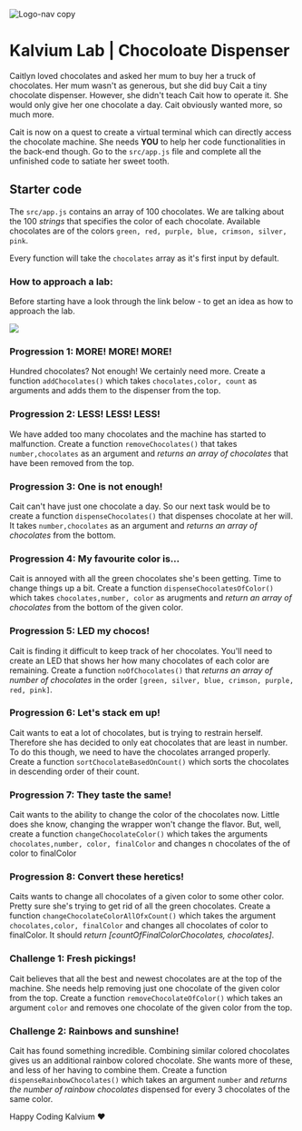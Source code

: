 ![Logo-nav copy](https://user-images.githubusercontent.com/109285740/200590889-e368c5d4-5d55-457d-a3f1-21f90bc536de.png)

# Kalvium Lab | Chocoloate Dispenser

Caitlyn loved chocolates and asked her mum to buy her a truck of chocolates. Her mum wasn't as generous, but she did buy Cait a tiny chocolate dispenser. However, she didn't teach Cait how to operate it. She would only give her one chocolate a day. Cait obviously wanted more, so much more.

Cait is now on a quest to create a virtual terminal which can directly access the chocolate machine. She needs **YOU** to help her code functionalities in the back-end though. Go to the `src/app.js` file and complete all the unfinished code to satiate her sweet tooth.

## Starter code

The `src/app.js` contains an array of 100 chocolates. We are talking about the 100 _strings_ that specifies the color of each chocolate. Available chocolates are of the colors `green, red, purple, blue, crimson, silver, pink`.

Every function will take the `chocolates` array as it's first input by default.

### How to approach a lab:

Before starting have a look through the link below - to get an idea as how to approach the lab.

![](https://docs.google.com/document/d/1SZ2Pryj6kAJj63wdB2_xVJgQHq6GddeZQ3nqDXYeaBA/edit?usp=sharing)

### Progression 1: MORE! MORE! MORE!

Hundred chocolates? Not enough! We certainly need more. Create a function `addChocolates()` which takes `chocolates,color, count` as arguments and adds them to the dispenser from the top.

### Progression 2: LESS! LESS! LESS!

We have added too many chocolates and the machine has started to malfunction. Create a function `removeChocolates()` that takes `number,chocolates` as an argument and _returns an array of chocolates_ that have been removed from the top.

### Progression 3: One is not enough!

Cait can't have just one chocolate a day. So our next task would be to create a function `dispenseChocolates()` that dispenses chocolate at her will. It takes `number,chocolates` as an argument and _returns an array of chocolates_ from the bottom.

### Progression 4: My favourite color is...

Cait is annoyed with all the green chocolates she's been getting. Time to change things up a bit. Create a function `dispenseChocolatesOfColor()` which takes `chocolates,number, color` as arugments and _return an array of chocolates_ from the bottom of the given color.

### Progression 5: LED my chocos!

Cait is finding it difficult to keep track of her chocolates. You'll need to create an LED that shows her how many chocolates of each color are remaining. Create a function `noOfChocolates()` that _returns an array of number of chocolates_ in the order `[green, silver, blue, crimson, purple, red, pink]`.

### Progression 6: Let's stack em up!

Cait wants to eat a lot of chocolates, but is trying to restrain herself. Therefore she has decided to only eat chocolates that are least in number. To do this though, we need to have the chocolates arranged properly. Create a function `sortChocolateBasedOnCount()` which sorts the chocolates in descending order of their count.

### Progression 7: They taste the same!

Cait wants to the ability to change the color of the chocolates now. Little does she know, changing the wrapper won't change the flavor. But, well, create a function `changeChocolateColor()` which takes the arguments `chocolates,number, color, finalColor` and changes n chocolates of the of color to finalColor

### Progression 8: Convert these heretics!

Caits wants to change all chocolates of a given color to some other color. Pretty sure she's trying to get rid of all the green chocolates. Create a function `changeChocolateColorAllOfxCount()` which takes the argument `chocolates,color, finalColor` and changes all chocolates of color to finalColor. It should _return [countOfFinalColorChocolates, chocolates]_.

### Challenge 1: Fresh pickings!

Cait believes that all the best and newest chocolates are at the top of the machine. She needs help removing just one chocolate of the given color from the top. Create a function `removeChocolateOfColor()` which takes an argument `color` and removes one chocolate of the given color from the top.

### Challenge 2: Rainbows and sunshine!

Cait has found something incredible. Combining similar colored chocolates gives us an additional rainbow colored chocolate. She wants more of these, and less of her having to combine them. Create a function `dispenseRainbowChocolates()` which takes an argument `number` and _returns the number of rainbow chocolates_ dispensed for every 3 chocolates of the same color.

Happy Coding Kalvium ❤️
